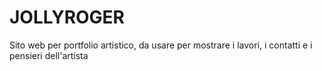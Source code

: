 # JOLLYROGER
Sito web per portfolio artistico, da usare per mostrare i lavori, i contatti e i pensieri dell'artista
